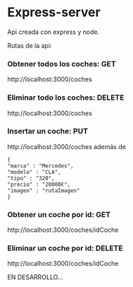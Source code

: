 # Express-server
Api creada con express y node.

Rutas de la api:
### Obtener todos los coches: GET
http://localhost:3000/coches
### Eliminar todo los coches: DELETE
http://localhost:3000/coches
### Insertar un coche: PUT
http://localhost:3000/coches
además de 
```ssh
{
"marca" : "Mercedes",
"modelo" : "CLA",
"tipo" : "320",
"precio" : "20000€",
"imagen" : "rutaImagen"
}
```
### Obtener un coche por id: GET
http://localhost:3000/coches/idCoche
### Eliminar un coche por id: DELETE
http://localhost:3000/coches/idCoche


EN DESARROLLO...